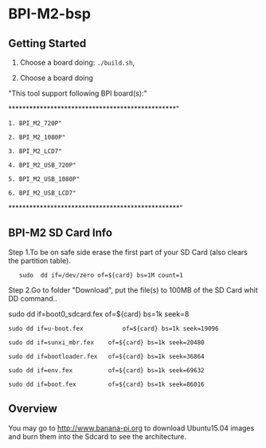 # BPI-M2-bsp

Getting Started
---------------

1. Choose a board doing:
   `./build.sh`,

2. Choose a board doing

"This tool support following BPI board(s):"

************************************************"

	1. BPI_M2_720P"

	2. BPI_M2_1080P"
	
	3. BPI_M2_LCD7"
	
	4. BPI_M2_USB_720P"
	
	5. BPI_M2_USB_1080P"
	
	6. BPI_M2_USB_LCD7"
*************************************************"


BPI-M2 SD Card Info
--------------------

Step 1.To be on safe side erase the first part of your SD Card (also clears the partition table).


       sudo  dd if=/dev/zero of=${card} bs=1M count=1

Step 2.Go to folder "Download", put the file(s) to 100MB of the SD Card whit DD command..


 sudo dd if=boot0_sdcard.fex     of=${card} bs=1k seek=8

	sudo dd if=u-boot.fex 	        of=${card} bs=1k seek=19096
	
	sudo dd if=sunxi_mbr.fex 	of=${card} bs=1k seek=20480
	
	sudo dd if=bootloader.fex 	of=${card} bs=1k seek=36864

	sudo dd if=env.fex 		    of=${card} bs=1k seek=69632

	sudo dd if=boot.fex 		of=${card} bs=1k seek=86016




Overview
--------
You may go to http://www.banana-pi.org to download Ubuntu15.04 images and burn them into the Sdcard to see the architecture.
